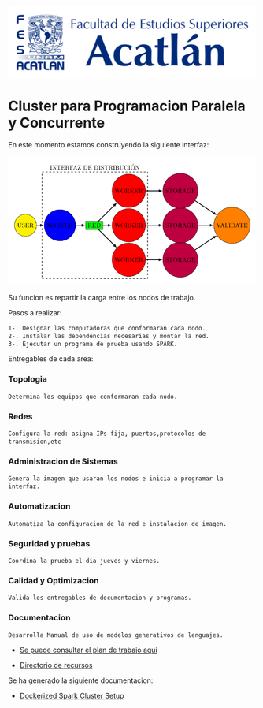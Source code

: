 
<div style="display: flex; align-items:center;"
    <picture> 
    <source ="imagenes/logo_dorado.png" media="(prefers-color-scheme: dark)">
    <source ="imagenes/logo_azul.png" media="(prefers-color-scheme: light)">
<img src="imagenes/logo_azul.png" width="100%" >
<!--<img src="imagenes/Imagen2.jpg" width="20%" > -->
    </picture>
</div>


# Cluster para Programacion Paralela y Concurrente 


En este momento estamos construyendo la siguiente interfaz:

<img src="PDFs/workbench/Prueba_Jueves/Topologia_prueba-1.png">

Su funcion es repartir la carga entre los nodos de trabajo. 

Pasos a realizar:

    1-. Designar las computadoras que conformaran cada nodo.
    2-. Instalar las dependencias necesarias y montar la red.
    3-. Ejecutar un programa de prueba usando SPARK.

Entregables de cada area:

### Topologia

    Determina los equipos que conformaran cada nodo. 

### Redes

    Configura la red: asigna IPs fija, puertos,protocolos de transmision,etc

### Administracion de Sistemas

    Genera la imagen que usaran los nodos e inicia a programar la interfaz.

### Automatizacion

    Automatiza la configuracion de la red e instalacion de imagen.

### Seguridad y pruebas 

    Coordina la prueba el dia jueves y viernes.

### Calidad y Optimizacion
    
    Valida los entregables de documentacion y programas.

### Documentacion

    Desarrolla Manual de uso de modelos generativos de lenguajes.










* <a href="https://github.com/LuisMAC2022/PPC/tree/PlanTrabajo/PlanTrabajo"> Se puede consultar el plan de trabajo aqui <a/>

* <a href="https://github.com/LuisMAC2022/PPC/blob/main/PDFs/readme.md">Directorio de recursos </a> 


Se ha generado la siguiente documentacion:

* <a href="https://www.github.com/Jorge95Cortes/dockerized-spark-cluster-set-up"> Dockerized Spark Cluster Setup </a> 




































